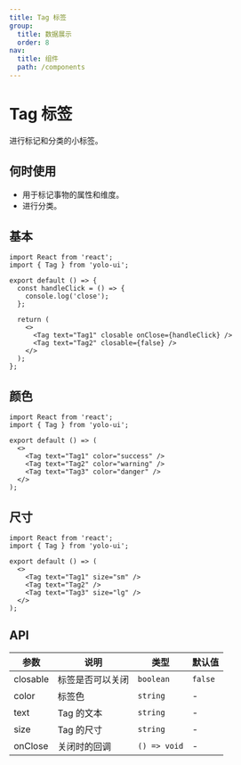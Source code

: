 ```yaml
---
title: Tag 标签
group:
  title: 数据展示
  order: 8
nav:
  title: 组件
  path: /components
---
```


# Tag 标签

进行标记和分类的小标签。

## 何时使用

- 用于标记事物的属性和维度。
- 进行分类。

## 基本

```tsx
import React from 'react';
import { Tag } from 'yolo-ui';

export default () => {
  const handleClick = () => {
    console.log('close');
  };

  return (
    <>
      <Tag text="Tag1" closable onClose={handleClick} />
      <Tag text="Tag2" closable={false} />
    </>
  );
};
```

## 颜色

```tsx
import React from 'react';
import { Tag } from 'yolo-ui';

export default () => (
  <>
    <Tag text="Tag1" color="success" />
    <Tag text="Tag2" color="warning" />
    <Tag text="Tag3" color="danger" />
  </>
);
```

## 尺寸

```tsx
import React from 'react';
import { Tag } from 'yolo-ui';

export default () => (
  <>
    <Tag text="Tag1" size="sm" />
    <Tag text="Tag2" />
    <Tag text="Tag3" size="lg" />
  </>
);
```

## API

| 参数     | 说明             | 类型         | 默认值  |
| -------- | ---------------- | ------------ | ------- |
| closable | 标签是否可以关闭 | `boolean`    | `false` |
| color    | 标签色           | `string`     | -       |
| text     | Tag 的文本       | `string`     | -       |
| size     | Tag 的尺寸       | `string`     | -       |
| onClose  | 关闭时的回调     | `() => void` | -       |
